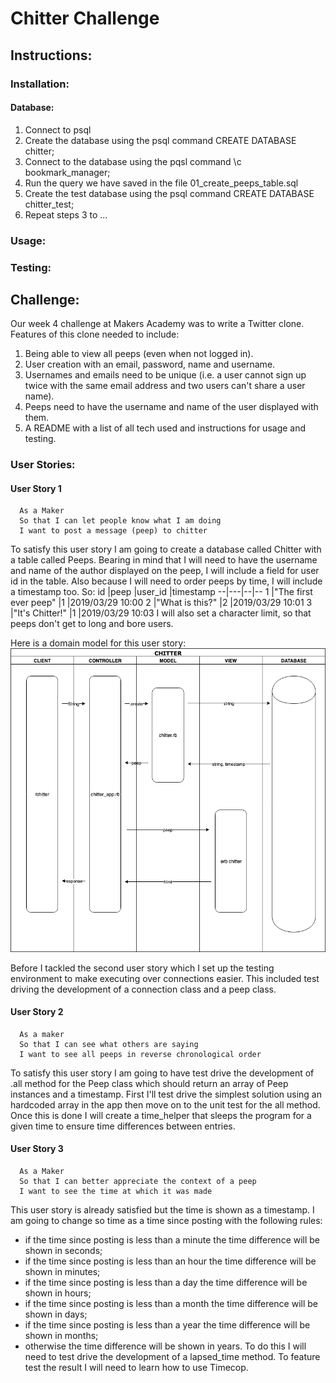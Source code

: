 # Chitter Challenge

## Instructions:
### Installation:
#### Database:
1. Connect to psql
2. Create the database using the psql command CREATE DATABASE chitter;
3. Connect to the database using the pqsl command \c bookmark_manager;
4. Run the query we have saved in the file 01_create_peeps_table.sql
5. Create the test database using the psql command CREATE DATABASE chitter_test;
6. Repeat steps 3 to ...

### Usage:

### Testing:

## Challenge:

Our week 4 challenge at Makers Academy was to write a Twitter clone. Features of this clone needed to include:
1. Being able to view all peeps (even when not logged in).
2. User creation with an email, password, name and username.
3. Usernames and emails need to be unique (i.e. a user cannot sign up twice with the same email address and two users can't share a user name).
4. Peeps need to have the username and name of the user displayed with them.
5. A README with a list of all tech used and instructions for usage and testing.

### User Stories:

#### User Story 1
```
  As a Maker
  So that I can let people know what I am doing
  I want to post a message (peep) to chitter
```
To satisfy this user story I am going to create a database called Chitter with a table called Peeps. Bearing in mind that I will need to have the username and name of the author displayed on the peep, I will include a field for user id in the table. Also because I will need to order peeps by time, I will include a timestamp too. So:
id  |peep   |user_id   |timestamp
--|---|--|--
1  |"The first ever peep"   |1   |2019/03/29 10:00
2  |"What is this?"   |2   |2019/03/29 10:01
3  |"It's Chitter!"   |1   |2019/03/29 10:03
I will also set a character limit, so that peeps don't get to long and bore users.

Here is a domain model for this user story:
![alt text](images/chitter_domain_model.png)

Before I tackled the second user story which I set up the testing environment to make executing over connections easier. This included test driving the development of a connection class and a peep class.

#### User Story 2
```
  As a maker
  So that I can see what others are saying
  I want to see all peeps in reverse chronological order
```
To satisfy this user story I am going to have test drive the development of .all method for the Peep class which should return an array of Peep instances and a timestamp. First I'll test drive the simplest solution using an hardcoded array in the app then move on to the unit test for the all method. Once this is done I will create a time_helper that sleeps the program for a given time to ensure time differences between entries.

#### User Story 3
```
  As a Maker
  So that I can better appreciate the context of a peep
  I want to see the time at which it was made
```
This user story is already satisfied but the time is shown as a timestamp. I am going to change so time as a time since posting with the following rules:
 - if the time since posting is less than a minute the time difference will be shown in seconds;
 - if the time since posting is less than an hour the time difference will be shown in minutes;
 - if the time since posting is less than a day the time difference will be shown in hours;
 - if the time since posting is less than a month the time difference will be shown in days;
 - if the time since posting is less than a year the time difference will be shown in months;
 - otherwise the time difference will be shown in years.
To do this I will need to test drive the development of a lapsed_time method. To feature test the result I will need to learn how to use Timecop.
